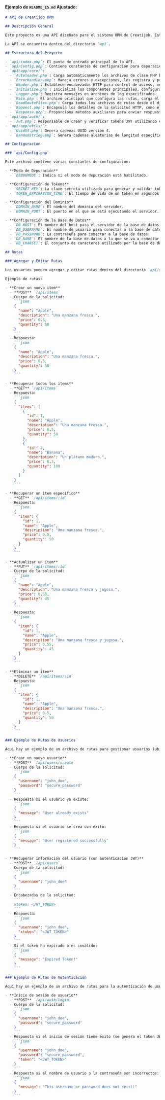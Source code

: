 
#### Ejemplo de `README_ES.md` Ajustado:

```markdown
# API de Creatijob ORM

## Descripción General

Este proyecto es una API diseñada para el sistema ORM de Creatijob. Está destinado para uso general en varios proyectos, proporcionando una manera fácil de iniciar un nuevo proyecto y crear rutas sin esfuerzo. La API está construida usando PHP y sigue una estructura modular para organizar la configuración, las funcionalidades principales, y las rutas. Está inspirada en express.js pero es un proyecto mucho más pequeño en alcance.

La API se encuentra dentro del directorio `api`.

## Estructura del Proyecto

- `api/index.php`: El punto de entrada principal de la API.
- `api/Config.php`: Contiene constantes de configuración para depuración, tokens, dominio y base de datos.
- `api/app/core/`:
  - `Autoloader.php`: Carga automáticamente los archivos de clase PHP basados en los nombres de clase y espacios de nombres.
  - `ErrorHandler.php`: Maneja errores y excepciones, los registra y proporciona respuestas amigables para el usuario.
  - `Header.php`: Establece encabezados HTTP para control de acceso, métodos permitidos, y tipo de contenido.
  - `Initialize.php`: Inicializa los componentes principales, configura el registro de errores y la gestión de errores.
  - `Logger.php`: Registra mensajes en archivos de log especificados.
  - `Main.php`: El archivo principal que configura las rutas, carga el autoloader e inicializa la aplicación.
  - `ReadRouteFiles.php`: Carga todos los archivos de rutas desde el directorio especificado.
  - `Request.php`: Encapsula los detalles de la solicitud HTTP, como el path, método, encabezados, parámetros de consulta y cuerpo.
  - `Response.php`: Proporciona métodos auxiliares para enviar respuestas HTTP, incluyendo JSON, texto, HTML y manejo de códigos de estado comunes.
- `api/app/auth/`:
  - `Jwt.php`: Responsable de crear y verificar tokens JWT utilizando el algoritmo HS256.
- `api/app/utils/`:
  - `UuidV4.php`: Genera cadenas UUID versión 4.
  - `RandomString.php`: Genera cadenas aleatorias de longitud especificada, con caracteres especiales opcionales.

## Configuración

### `api/Config.php`

Este archivo contiene varias constantes de configuración:

- **Modo de Depuración**
  - `DEBUGMODE`: Indica si el modo de depuración está habilitado.

- **Configuración de Tokens**
  - `SECRET_KEY`: La clave secreta utilizada para generar y validar tokens.
  - `TOKEN_EXPIRATION_TIME`: El tiempo de vida de un token en segundos (por defecto: 3600 segundos o 1 hora).

- **Configuración del Dominio**
  - `DOMAIN_NAME`: El nombre del dominio del servidor.
  - `DOMAIN_PORT`: El puerto en el que se está ejecutando el servidor.

- **Configuración de la Base de Datos**
  - `DB_HOST`: El nombre del host para el servidor de la base de datos.
  - `DB_USERNAME`: El nombre de usuario para conectar a la base de datos.
  - `DB_PASSWORD`: La contraseña para conectar a la base de datos.
  - `DB_NAME`: El nombre de la base de datos a la que se va a conectar.
  - `DB_CHARSET`: El conjunto de caracteres utilizado por la base de datos.

## Rutas

### Agregar y Editar Rutas

Los usuarios pueden agregar y editar rutas dentro del directorio `api/src`. Las rutas deben definirse en archivos PHP dentro de `api/src/routes`. Aquí hay un ejemplo de un archivo de rutas para gestionar items (ubicado en `api/src/routes/items.php`):

Ejemplo de rutas:

- **Crear un nuevo item**
  - **POST** `/api/items`
  - Cuerpo de la solicitud:
    ```json
    {
      "name": "Apple",
      "description": "Una manzana fresca.",
      "price": 0.5,
      "quantity": 50
    }
    ```
  - Respuesta: 
    ```json
    {
      "name": "Apple",
      "description": "Una manzana fresca.",
      "price": 0.5,
      "quantity": 50
    }
    ```

- **Recuperar todos los items**
  - **GET** `/api/items`
  - Respuesta:
    ```json
    {
      "items": [
        {
          "id": 1,
          "name": "Apple",
          "description": "Una manzana fresca.",
          "price": 0.5,
          "quantity": 50
        },
        {
          "id": 2,
          "name": "Banana",
          "description": "Un plátano maduro.",
          "price": 0.3,
          "quantity": 100
        }
      ]
    }
    ```

- **Recuperar un item específico**
  - **GET** `/api/items/:id`
  - Respuesta:
    ```json
    {
      "item": {
        "id": 1,
        "name": "Apple",
        "description": "Una manzana fresca.",
        "price": 0.5,
        "quantity": 50
      }
    }
    ```

- **Actualizar un item**
  - **PUT** `/api/items/:id`
  - Cuerpo de la solicitud:
    ```json
    {
      "name": "Apple",
      "description": "Una manzana fresca y jugosa.",
      "price": 0.55,
      "quantity": 45
    }
    ```
  - Respuesta:
    ```json
    {
      "item": {
        "id": 1,
        "name": "Apple",
        "description": "Una manzana fresca y jugosa.",
        "price": 0.55,
        "quantity": 45
      }
    }
    ```

- **Eliminar un item**
  - **DELETE** `/api/items/:id`
  - Respuesta:
    ```json
    {
      "item": {
        "id": 1,
        "name": "Apple",
        "description": "Una manzana fresca.",
        "price": 0.5,
        "quantity": 50
      }
    }
    ```

### Ejemplo de Rutas de Usuarios

Aquí hay un ejemplo de un archivo de rutas para gestionar usuarios (ubicado en `api/src/routes/users.php`). Este archivo muestra cómo crear usuarios y recuperar información de usuarios, incluido el uso de JWT para la autenticación.

- **Crear un nuevo usuario**
  - **POST** `/api/users/create`
  - Cuerpo de la solicitud:
    ```json
    {
      "username": "john_doe",
      "password": "secure_password"
    }
    ```
  - Respuesta si el usuario ya existe:
    ```json
    {
      "message": "User already exists"
    }
    ```
  - Respuesta si el usuario se crea con éxito:
    ```json
    {
      "message": "User registered successfully"
    }
    ```

- **Recuperar información del usuario (con autenticación JWT)**
  - **POST** `/api/users`
  - Cuerpo de la solicitud:
    ```json
    {
      "username": "john_doe"
    }
    ```
  - Encabezados de la solicitud:
    ```
    xtoken: <JWT_TOKEN>
    ```
  - Respuesta:
    ```json
    {
      "username": "john_doe",
      "xtoken": "<JWT_TOKEN>"
    }
    ```
  - Si el token ha expirado o es inválido:
    ```json
    {
      "message": "Expired Token!"
    }
    ```

### Ejemplo de Rutas de Autenticación

Aquí hay un ejemplo de un archivo de rutas para la autenticación de usuarios (ubicado en `api/src/routes/auth.php`). Este archivo muestra cómo iniciar sesión y generar un token JWT.

- **Inicio de sesión de usuario**
  - **POST** `/api/auth/login`
  - Cuerpo de la solicitud:
    ```json
    {
      "username": "john_doe",
      "password": "secure_password"
    }
    ```
  - Respuesta si el inicio de sesión tiene éxito (se genera el token JWT):
    ```json
    {
      "username": "john_doe",
      "password": "secure_password",
      "token": "<JWT_TOKEN>"
    }
    ```
  - Respuesta si el nombre de usuario o la contraseña son incorrectos:
    ```json
    {
      "message": "This username or password does not exist!"
    }
    ```

